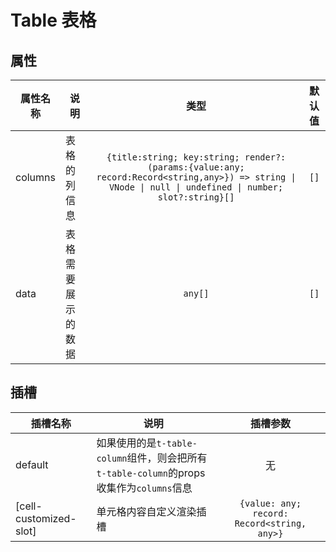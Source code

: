 # Table 表格

<demo src='./demos/basic.vue'></demo>

<demo src='./demos/table-column.vue'></demo>

<demo src='./demos/cell-custom-render.vue'></demo>

<demo src='./demos/cell-use-slot.vue'></demo>

## 属性
| 属性名称 | 说明 | 类型 | 默认值 |
| ---- | ---- | :----: | :----: |
| columns | 表格的列信息 | `{title:string; key:string; render?:(params:{value:any; record:Record<string,any>}) => string \| VNode \| null \| undefined \| number; slot?:string}[]` | `[]` |
| data | 表格需要展示的数据 | `any[]` | `[]` |

## 插槽
| 插槽名称 | 说明 | 插槽参数 |
| ---- | ---- | :----: |
| default | 如果使用的是`t-table-column`组件，则会把所有`t-table-column`的props收集作为`columns`信息 | 无 |
| [cell-customized-slot] | 单元格内容自定义渲染插槽 | `{value: any; record: Record<string, any>}` |